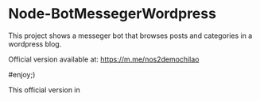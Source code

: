 # Node-BotMessegerWordpress
This project shows a messeger bot that browses posts and categories in a wordpress blog.

Official version available at: https://m.me/nos2demochilao

#enjoy;)

This official version in 
